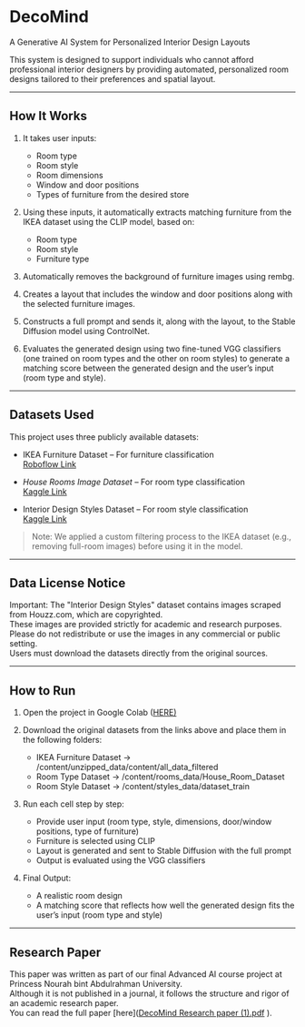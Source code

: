 # DecoMind 
A Generative AI System for Personalized Interior Design Layouts


This system is designed to support individuals who cannot afford professional interior designers by providing automated, personalized room designs tailored to their preferences and spatial layout.

---

##  How It Works

1. It takes user inputs:
   - Room type  
   - Room style  
   - Room dimensions  
   - Window and door positions  
   - Types of furniture from the desired store

2. Using these inputs, it automatically extracts matching furniture from the IKEA dataset using the CLIP model, based on:
   - Room type  
   - Room style  
   - Furniture type  

3. Automatically removes the background of furniture images using rembg.

4. Creates a layout that includes the window and door positions along with the selected furniture images.

5. Constructs a full prompt and sends it, along with the layout, to the Stable Diffusion model using ControlNet.

6. Evaluates the generated design using two fine-tuned VGG classifiers (one trained on room types and the other on room styles) to generate a matching score between the generated design and the user’s input (room type and style).

---

##  Datasets Used

This project uses three publicly available datasets:

- IKEA Furniture Dataset – For furniture classification  
   [Roboflow Link](https://universe.roboflow.com/projet-ai/ikea-furnitures/dataset/2)

- *House Rooms Image Dataset* – For room type classification  
   [Kaggle Link](https://www.kaggle.com/datasets/robinreni/house-rooms-image-dataset)

- Interior Design Styles Dataset – For room style classification  
   [Kaggle Link](https://www.kaggle.com/datasets/stepanyarullin/interior-design-styles)

> Note: We applied a custom filtering process to the IKEA dataset (e.g., removing full-room images) before using it in the model.

---

##  Data License Notice

Important: The "Interior Design Styles" dataset contains images scraped from Houzz.com, which are copyrighted.  
These images are provided strictly for academic and research purposes.  
Please do not redistribute or use the images in any commercial or public setting.  
Users must download the datasets directly from the original sources.

---

##  How to Run

1. Open the project in Google Colab 
    ([HERE)](https://colab.research.google.com/drive/17H8tYgIIZx9IsUZgw5ym1UaR1LQIZYgB?usp=sharing)

2. Download the original datasets from the links above and place them in the following folders:
   - IKEA Furniture Dataset → /content/unzipped_data/content/all_data_filtered  
   - Room Type Dataset → /content/rooms_data/House_Room_Dataset  
   - Room Style Dataset → /content/styles_data/dataset_train  

3. Run each cell step by step:
   - Provide user input (room type, style, dimensions, door/window positions, type of furniture)  
   - Furniture is selected using CLIP  
   - Layout is generated and sent to Stable Diffusion with the full prompt  
   - Output is evaluated using the VGG classifiers  

4. Final Output:
   - A realistic room design  
   - A matching score that reflects how well the generated design fits the user’s input (room type and style)

---

##  Research Paper

This paper was written as part of our final Advanced AI course project at Princess Nourah bint Abdulrahman University.  
Although it is not published in a journal, it follows the structure and rigor of an academic research paper.  
 You can read the full paper  [here]([DecoMind Research paper (1).pdf](https://github.com/user-attachments/files/21198694/DecoMind.Research.paper.1.pdf)
).

